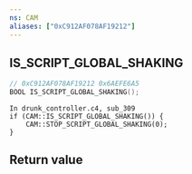 ```yaml
---
ns: CAM
aliases: ["0xC912AF078AF19212"]
---
```

## IS_SCRIPT_GLOBAL_SHAKING

```c
// 0xC912AF078AF19212 0x6AEFE6A5
BOOL IS_SCRIPT_GLOBAL_SHAKING();
```

```
In drunk_controller.c4, sub_309
if (CAM::IS_SCRIPT_GLOBAL_SHAKING()) {
    CAM::STOP_SCRIPT_GLOBAL_SHAKING(0);
}
```

## Return value
